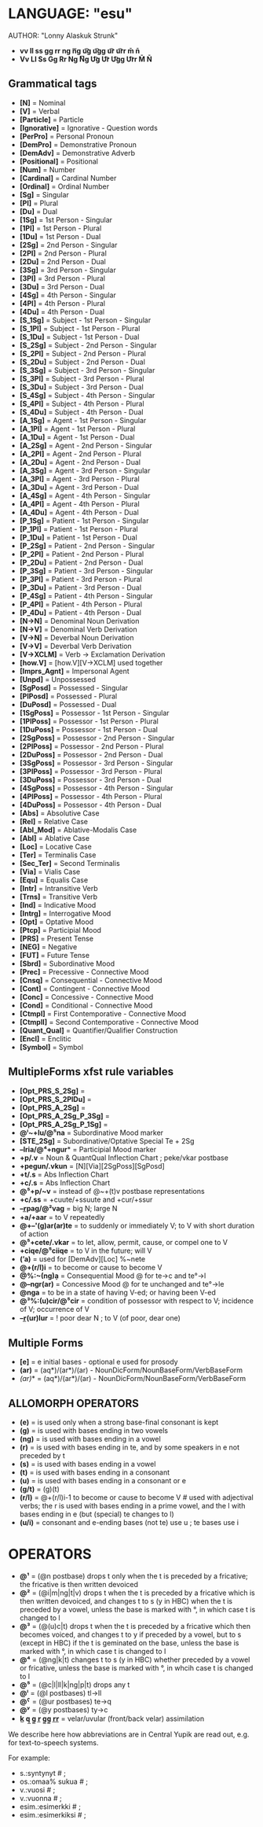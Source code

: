 # LANGUAGE: "esu"
AUTHOR: "Lonny Alaskuk Strunk"


 * **vv ll ss gg rr ng n͞g u͡g u͡gg u͡r u͡rr m̄ n̄** 
 * **Vv Ll Ss Gg Rr Ng N͞g U͡g U͡r U͡gg U͡rr M̄ N̄** 

## Grammatical tags

 * **[N]** =  Nominal
 * **[V]** =  Verbal
 * **[Particle]** =  Particle
 * **[Ignorative]** =  Ignorative - Question words
 * **[PerPro]** =  Personal Pronoun
 * **[DemPro]** =  Demonstrative Pronoun
 * **[DemAdv]** =  Demonstrative Adverb
 * **[Positional]** =  Positional
 * **[Num]** =  Number
 * **[Cardinal]** =  Cardinal Number
 * **[Ordinal]** =  Ordinal Number
 * **[Sg]** =  Singular
 * **[Pl]** =  Plural
 * **[Du]** =  Dual
 * **[1Sg]** =  1st Person - Singular
 * **[1Pl]** =  1st Person - Plural
 * **[1Du]** =  1st Person - Dual
 * **[2Sg]** =  2nd Person - Singular
 * **[2Pl]** =  2nd Person - Plural
 * **[2Du]** =  2nd Person - Dual
 * **[3Sg]** =  3rd Person - Singular
 * **[3Pl]** =  3rd Person - Plural
 * **[3Du]** =  3rd Person - Dual
 * **[4Sg]** =  4th Person - Singular
 * **[4Pl]** =  4th Person - Plural
 * **[4Du]** =  4th Person - Dual
 * **[S_1Sg]** =  Subject - 1st Person - Singular
 * **[S_1Pl]** =  Subject - 1st Person - Plural
 * **[S_1Du]** =  Subject - 1st Person - Dual
 * **[S_2Sg]** =  Subject - 2nd Person - Singular
 * **[S_2Pl]** =  Subject - 2nd Person - Plural
 * **[S_2Du]** =  Subject - 2nd Person - Dual
 * **[S_3Sg]** =  Subject - 3rd Person - Singular
 * **[S_3Pl]** =  Subject - 3rd Person - Plural
 * **[S_3Du]** =  Subject - 3rd Person - Dual
 * **[S_4Sg]** =  Subject - 4th Person - Singular
 * **[S_4Pl]** =  Subject - 4th Person - Plural
 * **[S_4Du]** =  Subject - 4th Person - Dual
 * **[A_1Sg]** =  Agent - 1st Person - Singular
 * **[A_1Pl]** =  Agent - 1st Person - Plural
 * **[A_1Du]** =  Agent - 1st Person - Dual
 * **[A_2Sg]** =  Agent - 2nd Person - Singular
 * **[A_2Pl]** =  Agent - 2nd Person - Plural
 * **[A_2Du]** =  Agent - 2nd Person - Dual
 * **[A_3Sg]** =  Agent - 3rd Person - Singular
 * **[A_3Pl]** =  Agent - 3rd Person - Plural
 * **[A_3Du]** =  Agent - 3rd Person - Dual
 * **[A_4Sg]** =  Agent - 4th Person - Singular
 * **[A_4Pl]** =  Agent - 4th Person - Plural
 * **[A_4Du]** =  Agent - 4th Person - Dual
 * **[P_1Sg]** =  Patient - 1st Person - Singular
 * **[P_1Pl]** =  Patient - 1st Person - Plural
 * **[P_1Du]** =  Patient - 1st Person - Dual
 * **[P_2Sg]** =  Patient - 2nd Person - Singular
 * **[P_2Pl]** =  Patient - 2nd Person - Plural
 * **[P_2Du]** =  Patient - 2nd Person - Dual
 * **[P_3Sg]** =  Patient - 3rd Person - Singular
 * **[P_3Pl]** =  Patient - 3rd Person - Plural
 * **[P_3Du]** =  Patient - 3rd Person - Dual
 * **[P_4Sg]** =  Patient - 4th Person - Singular
 * **[P_4Pl]** =  Patient - 4th Person - Plural
 * **[P_4Du]** =  Patient - 4th Person - Dual
 * **[N→N]** =  Denominal Noun Derivation
 * **[N→V]** =  Denominal Verb Derivation
 * **[V→N]** =  Deverbal Noun Derivation
 * **[V→V]** =  Deverbal Verb Derivation
 * **[V→XCLM]** =  Verb -> Exclamation Derivation
 * **[how.V]** =  [how.V][V→XCLM] used together
 * **[Imprs_Agnt]** =  Impersonal Agent
 * **[Unpd]** =  Unpossessed
 * **[SgPosd]** =  Possessed - Singular
 * **[PlPosd]** =  Possessed - Plural
 * **[DuPosd]** =  Possessed - Dual
 * **[1SgPoss]** =  Possessor - 1st Person - Singular
 * **[1PlPoss]** =  Possessor - 1st Person - Plural
 * **[1DuPoss]** =  Possessor - 1st Person - Dual
 * **[2SgPoss]** =  Possessor - 2nd Person - Singular
 * **[2PlPoss]** =  Possessor - 2nd Person - Plural
 * **[2DuPoss]** =  Possessor - 2nd Person - Dual
 * **[3SgPoss]** =  Possessor - 3rd Person - Singular
 * **[3PlPoss]** =  Possessor - 3rd Person - Plural
 * **[3DuPoss]** =  Possessor - 3rd Person - Dual
 * **[4SgPoss]** =  Possessor - 4th Person - Singular
 * **[4PlPoss]** =  Possessor - 4th Person - Plural
 * **[4DuPoss]** =  Possessor - 4th Person - Dual
 * **[Abs]** =  Absolutive Case
 * **[Rel]** =  Relative Case
 * **[Abl_Mod]** =  Ablative-Modalis Case
 * **[Abl]** =  Ablative Case
 * **[Loc]** =  Locative Case
 * **[Ter]** =  Terminalis Case
 * **[Sec_Ter]** =  Second Terminalis
 * **[Via]** =  Vialis Case
 * **[Equ]** =  Equalis Case
 * **[Intr]** =  Intransitive Verb
 * **[Trns]** =  Transitive Verb
 * **[Ind]** =  Indicative Mood
 * **[Intrg]** =  Interrogative Mood
 * **[Opt]** =  Optative Mood
 * **[Ptcp]** =  Participial Mood
 * **[PRS]** =  Present Tense
 * **[NEG]** =  Negative
 * **[FUT]** =  Future Tense
 * **[Sbrd]** =  Subordinative Mood
 * **[Prec]** =  Precessive - Connective Mood
 * **[Cnsq]** =  Consequential - Connective Mood
 * **[Cont]** =  Contingent - Connective Mood
 * **[Conc]** =  Concessive - Connective Mood
 * **[Cond]** =  Conditional - Connective Mood
 * **[CtmpI]** =  First Contemporative - Connective Mood
 * **[CtmpII]** =  Second Contemporative - Connective Mood
 * **[Quant_Qual]** =  Quantifier/Qualifier Construction
 * **[Encl]** =  Enclitic
 * **[Symbol]** =  Symbol


## MultipleForms xfst rule variables

 * **[Opt_PRS_S_2Sg]** =  
 * **[Opt_PRS_S_2PlDu]** =  
 * **[Opt_PRS_A_2Sg]** =  
 * **[Opt_PRS_A_2Sg_P_3Sg]** =  
 * **[Opt_PRS_A_2Sg_P_1Sg]** =  
 * **@ˡ~+lu/@⁵na** =   Subordinative Mood marker
 * **[STE_2Sg]** =   Subordinative/Optative Special Te + 2Sg
 * **–lria/@⁴+ngur*** =   Participial Mood marker
 * **+p/.v** =   Noun & QuantQual Inflection Chart ; peke/vkar postbase
 * **+pegun/.vkun** =   [N][Via][2SgPoss][SgPosd]
 * **+t/.s** =   Abs Inflection Chart
 * **+c/.s** =   Abs Inflection Chart
 * **@⁵+p/~v** =   instead of @~+(t)v postbase representations
 * **+c/.ss** =   +cuute/+ssuute and +cur/+ssur
 * **–r̲pag/@²vag** =   big N; large N
 * **+a/+aar** =   to V repeatedly
 * **@+–'(g)ar(ar)te** =   to suddenly or immediately V; to V with short duration of action
 * **@⁵+cete/.vkar** =   to let, allow, permit, cause, or compel one to V
 * **+ciqe/@⁵ciiqe** =   to V in the future; will V
 * **(ʼa)** =   used for [DemAdv][Loc] %~nete 
 * **@+(r/l)i** =   to become or cause to become V
 * **@%:~(ng)ạ** =   Consequential Mood @ for te->c and te°->l
 * **@–ngr(ar)** =   Concessive Mood @ for te unchanged and te°->le
 * **@nga** =   to be in a state of having V-ed; or having been V-ed
 * **@³%:(u)cir/@⁵cir** =   condition of possessor with respect to V; incidence of V; occurrence of V
 * **–r̲(ur)lur** =  ! poor dear N ; to V (of poor, dear one)


## Multiple Forms 
 * **[e]** =  e initial bases - optional e used for prosody
 * **(ar)** =  (aq*)/(ar*)/(ar) - NounDicForm/NounBaseForm/VerbBaseForm
 * **(ar*)** =  (aq*)/(ar*)/(ar) - NounDicForm/NounBaseForm/VerbBaseForm


##  ALLOMORPH OPERATORS 
 * **(e)** =   is used only when a strong base-final consonant is kept
 * **(g)** =   is used with bases ending in two vowels
 * **(ng)** =   is used with bases ending in a vowel
 * **(r)** =   is used with bases ending in te, and by some speakers in e not preceded by t
 * **(s)** =   is used with bases ending in a vowel
 * **(t)** =   is used with bases ending in a consonant
 * **(u)** =   is used with bases ending in a consonant or e
 * **(g/t)** =   (g)(t) 
 * **(r/l)** =   @+(r/l)i-1 to become or cause to become V # used with adjectival verbs; the r is used with bases ending in a prime vowel, and the l with bases ending in e (but (special) te changes to l)
 * **(u/i)** =   consonant and e-ending bases (not te) use u ; te bases use i

# OPERATORS 
 * **@¹** =   (@n postbase) drops t only when the t is preceded by a fricative; the fricative is then written devoiced
 * **@²** =   (@i|m|ng|t|v) drops t when the t is preceded by a fricative which is then written devoiced, and changes t to s (y in HBC) when the t is preceded by a vowel, unless the base is marked with °, in which case t is changed to l
 * **@³** =   (@(u)c|t) drops t when the t is preceded by a fricative which then becomes voiced, and changes t to y if preceded by a vowel, but to s (except in HBC) if the t is geminated on the base, unless the base is marked with °, in which case t is changed to l
 * **@⁴** =   (@ng|k|t) changes t to s (y in HBC) whether preceded by a vowel or fricative, unless the base is marked with °, in whcih case t is changed to l
 * **@⁵** =   (@c|l|ll|k|ng|p|t) drops any t
 * **@ˡ** =   (@l postbases) tl->ll
 * **@ˁ** =   (@ur postbases) te->q                    
 * **@ʸ** =   (@y postbases) ty->c 
 * **k̲ q̲ g̲ r̲ g̲g̲ r̲r̲** =          velar/uvular (front/back velar) assimilation

















































































































































































We describe here how abbreviations are in Central Yupik are read out, e.g.
for text-to-speech systems.

For example:

 * s.:syntynyt # ;  
 * os.:omaa% sukua # ;  
 * v.:vuosi # ;  
 * v.:vuonna # ;  
 * esim.:esimerkki # ; 
 * esim.:esimerkiksi # ; 


